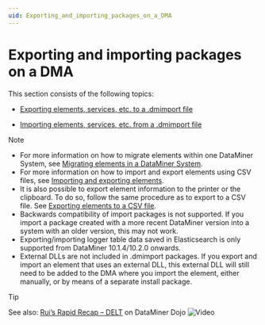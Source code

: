 ```yaml
---
uid: Exporting_and_importing_packages_on_a_DMA
---
```


# Exporting and importing packages on a DMA

This section consists of the following topics:

- [Exporting elements, services, etc. to a .dmimport file](xref:Exporting_elements_services_etc_to_a_dmimport_file)

- [Importing elements, services, etc. from a .dmimport file](xref:Importing_elements_services_etc_from_a_dmimport_file)

> [!NOTE]
>
> - For more information on how to migrate elements within one DataMiner System, see [Migrating elements in a DataMiner System](xref:Migrating_elements_in_a_DataMiner_System).
> - For more information on how to import and export elements using CSV files, see [Importing and exporting elements](xref:Importing_and_exporting_elements).
> - It is also possible to export element information to the printer or the clipboard. To do so, follow the same procedure as to export to a CSV file. See [Exporting elements to a CSV file](xref:Importing_and_exporting_elements#exporting-elements-to-a-csv-file).
> - Backwards compatibility of import packages is not supported. If you import a package created with a more recent DataMiner version into a system with an older version, this may not work.
> - Exporting/importing logger table data saved in Elasticsearch is only supported from DataMiner 10.1.4/10.2.0 onwards.
> - External DLLs are not included in .dmimport packages. If you export and import an element that uses an external DLL, this external DLL will still need to be added to the DMA where you import the element, either manually, or by means of a separate install package.

> [!TIP]
> See also: [Rui’s Rapid Recap – DELT](https://community.dataminer.services/video/ruis-rapid-recap-delt/) on DataMiner Dojo ![Video](~/user-guide/images/video_Duo.png)
